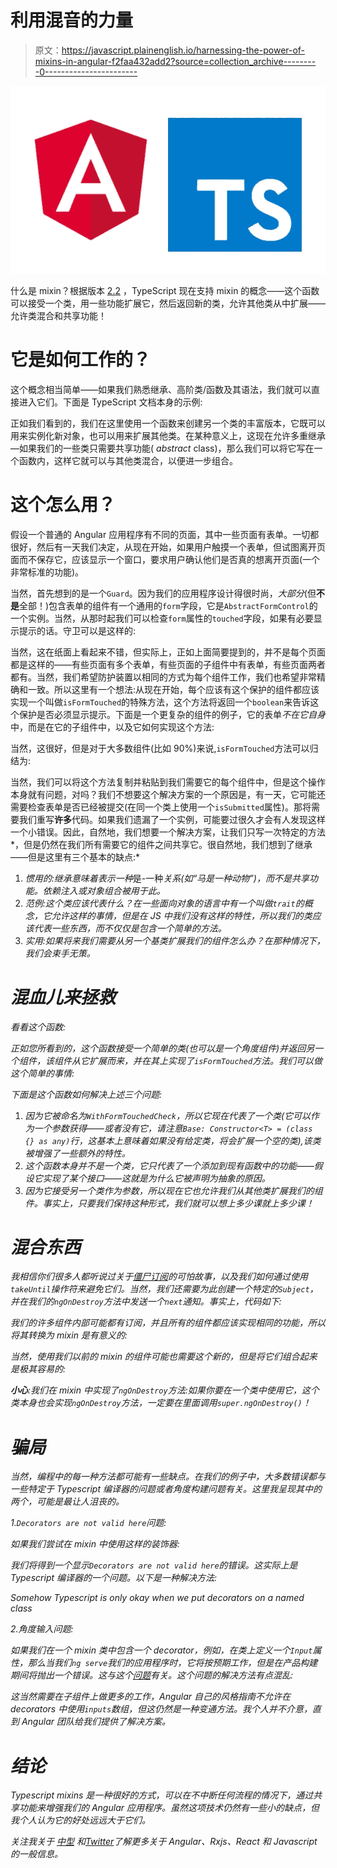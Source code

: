 # 利用混音的力量

> 原文：<https://javascript.plainenglish.io/harnessing-the-power-of-mixins-in-angular-f2faa432add2?source=collection_archive---------0----------------------->

![](img/67b18253ab08ad974adfc17aea2b4bc8.png)

什么是 mixin？根据版本 [2.2](https://github.com/Microsoft/TypeScript/wiki/What%27s-new-in-TypeScript#support-for-mix-in-classes) ，TypeScript 现在支持 mixin 的概念——这个函数可以接受一个类，用一些功能扩展它，然后返回新的类，允许其他类从中扩展——允许类混合和共享功能！

# 它是如何工作的？

这个概念相当简单——如果我们熟悉继承、高阶类/函数及其语法，我们就可以直接进入它们。下面是 TypeScript 文档本身的示例:

正如我们看到的，我们在这里使用一个函数来创建另一个类的丰富版本，它既可以用来实例化新对象，也可以用来扩展其他类。在某种意义上，这现在允许多重继承—如果我们的一些类只需要共享功能( *abstract* class)，那么我们可以将它写在一个函数内，这样它就可以与其他类混合，以便进一步组合。

# 这个怎么用？

假设一个普通的 Angular 应用程序有不同的页面，其中一些页面有表单。一切都很好，然后有一天我们决定，从现在开始，如果用户触摸一个表单，但试图离开页面而不保存它，应该显示一个窗口，要求用户确认他们是否真的想离开页面(一个非常标准的功能)。

当然，首先想到的是一个`Guard`。因为我们的应用程序设计得很时尚，*大部分*(但**不是**全部！)包含表单的组件有一个通用的`form`字段，它是`AbstractFormControl`的一个实例。当然，从那时起我们可以检查`form`属性的`touched`字段，如果有必要显示提示的话。守卫可以是这样的:

当然，这在纸面上看起来不错，但实际上，正如上面简要提到的，并不是每个页面都是这样的——有些页面有多个表单，有些页面的子组件中有表单，有些页面两者都有。当然，我们希望防护装置以相同的方式为每个组件工作，我们也希望非常精确和一致。所以这里有一个想法:从现在开始，每个应该有这个保护的组件都应该实现一个叫做`isFormTouched`的特殊方法，这个方法将返回一个`boolean`来告诉这个保护是否必须显示提示。下面是一个更复杂的组件的例子，它的表单*不在它自身*中，而是在它的子组件中，以及它如何实现这个方法:

当然，这很好，但是对于大多数组件(比如 90%)来说,`isFormTouched`方法可以归结为:

当然，我们可以将这个方法复制并粘贴到我们需要它的每个组件中，但是这个操作本身就有问题，对吗？我们不想要这个解决方案的一个原因是，有一天，它可能还需要检查表单是否已经被提交(在同一个类上使用一个`isSubmitted`属性)。那将需要我们重写**许多**代码。如果我们遗漏了一个实例，可能要过很久才会有人发现这样一个小错误。因此，自然地，我们想要一个解决方案，让我们只写一次特定的方法*，但是仍然在我们所有需要它的组件之间共享它。很自然地，我们想到了继承——但是这里有三个基本的缺点:*

1.  *惯用的:继承意味着表示一种*是-一种*关系(如“马是一种动物”)，而不是共享功能。依赖注入或对象组合被用于此。*
2.  *范例:这个类应该代表什么？在一些面向对象的语言中有一个叫做`trait`的概念，它允许这样的事情，但是在 JS 中我们没有这样的特性，所以我们的类应该代表一些东西，而不仅仅是包含一个简单的方法。*
3.  *实用:如果将来我们需要从另一个基类扩展我们的组件怎么办？在那种情况下，我们会束手无策。*

# *混血儿来拯救*

*看看这个函数:*

*正如您所看到的，这个函数接受一个简单的类(也可以是一个角度组件)并返回另一个组件，该组件从它扩展而来，并在其上实现了`isFormTouched`方法。我们可以做这个简单的事情:*

*下面是这个函数如何解决上述三个问题:*

1.  *因为它被命名为`WithFormTouchedCheck`，所以它现在代表了一个类(它可以作为一个参数获得——或者没有它，请注意`Base: Constructor<T> = (class {} as any)`行，这基本上意味着如果没有给定类，将会扩展一个空的类),该类被增强了一些额外的特性。*
2.  *这个函数本身并不是一个类，它只代表了一个添加到现有函数中的功能——假设它实现了某个接口——这就是为什么它被声明为抽象的原因。*
3.  *因为它接受另一个类作为参数，所以现在它也允许我们从其他类扩展我们的组件。事实上，只要我们保持这种形式，我们就可以想上多少课就上多少课！*

# *混合东西*

*我相信你们很多人都听说过关于[僵尸订阅](https://gist.github.com/ThomasBurleson/df0d9554b5d30d365cd8737a36d69fe3)的可怕故事，以及我们如何通过使用`takeUntil`操作符来避免它们。当然，我们还需要为此创建一个特定的`Subject`，并在我们的`ngOnDestroy`方法中发送一个`next`通知。事实上，代码如下:*

*我们的许多组件内部可能都有订阅，并且所有的组件都应该实现相同的功能，所以将其转换为 mixin 是有意义的:*

*当然，使用我们以前的 mixin 的组件可能也需要这个新的，但是将它们组合起来是极其容易的:*

***小心**:我们在 mixin 中实现了`ngOnDestroy`方法:如果你要在一个类中使用它，这个类本身也会实现`ngOnDestroy`方法，一定要在里面调用`super.ngOnDestroy()`！*

# *骗局*

*当然，编程中的每一种方法都可能有一些缺点。在我们的例子中，大多数错误都与一些特定于 Typescript 编译器的问题或者角度构建问题有关。这里我呈现其中的两个，可能是最让人沮丧的。*

*1.`Decorators are not valid here`问题:*

*如果我们尝试在 mixin 中使用这样的装饰器:*

*我们将得到一个显示`Decorators are not valid here`的错误。这实际上是 Typescript 编译器的一个问题。以下是一种解决方法:*

*Somehow Typescript is only okay when we put decorators on a named class*

*2.角度输入问题:*

*如果我们在一个 mixin 类中包含一个 decorator，例如，在类上定义一个`Input`属性，那么当我们`ng serve`我们的应用程序时，它将按预期工作，但是在产品构建期间将抛出一个错误。这与这个[问题](https://github.com/angular/angular/issues/25249)有关。这个问题的解决方法有点混乱:*

*这当然需要在子组件上做更多的工作，Angular 自己的风格指南不允许在 decorators 中使用`inputs`数组，但这仍然是一种变通方法。我个人并不介意，直到 Angular 团队给我们提供了解决方案。*

# *结论*

*Typescript mixins 是一种很好的方式，可以在不中断任何流程的情况下，通过共享功能来增强我们的 Angular 应用程序。虽然这项技术仍然有一些小的缺点，但我个人认为它的好处远远大于它们。*

**关注我关于* [*中型*](https://medium.com/@Armandotrue) *和*[*Twitter*](https://twitter.com/Armandotrue)*了解更多关于 Angular、Rxjs、React 和 Javascript 的一般信息*。*